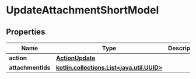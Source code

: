 
# UpdateAttachmentShortModel

## Properties
| Name | Type | Description | Notes |
| ------------ | ------------- | ------------- | ------------- |
| **action** | [**ActionUpdate**](ActionUpdate.md) |  |  |
| **attachmentIds** | [**kotlin.collections.List&lt;java.util.UUID&gt;**](java.util.UUID.md) |  |  [optional] |



